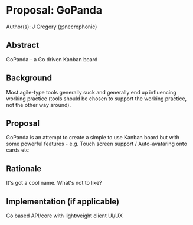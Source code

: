 # Proposal: GoPanda

Author(s): J Gregory (@necrophonic)

## Abstract

GoPanda - a Go driven Kanban board

## Background

Most agile-type tools generally suck and generally end up influencing working practice (tools should be chosen to support the working practice, not the other way around).

## Proposal

 GoPanda is an attempt to create a simple to use Kanban board but with some powerful features - e.g. Touch screen support / Auto-avataring onto cards etc

## Rationale

It's got a cool name. What's not to like?

## Implementation (if applicable)

Go based API/core with lightweight client UI/UX
